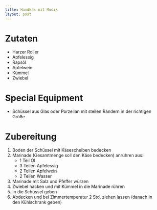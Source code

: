 ```yaml
---
title: Handkäs mit Musik
layout: post
---
```


# Zutaten

- Harzer Roller
- Apfelessig
- Rapsöl
- Apfelwein
- Kümmel
- Zwiebel

# Special Equipment

- Schüssel aus Glas oder Porzellan mit steilen Rändern in der richtigen Größe

# Zubereitung

1. Boden der Schüssel mit Käsescheiben bedecken
1. Marinade (Gesamtmenge soll den Käse bedecken) anrühren aus:
   - 1 Teil Öl
   - 3 Teilen Apfelessig
   - 2 Teilen Apfelwein
   - 2 Teilen Wasser
1. Marinade mit Salz und Pfeffer würzen
1. Zwiebel hacken und mit Kümmel in die Marinade rühren
1. In die Schüssel geben
1. Abdecken und bei Zimmertemperatur 2 Std. ziehen lassen (danach in den Kühlschrank geben)
